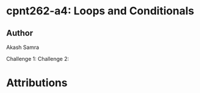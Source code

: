 # cpnt262-a4: Loops and Conditionals
## Author

Akash Samra

Challenge 1:
Challenge 2:

# Attributions
